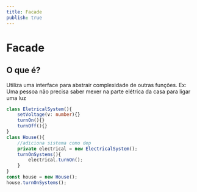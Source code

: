 ```yaml
---
title: Facade
publish: true
---
```


# Facade
## O que é?
Utiliza uma interface para abstrair complexidade de outras funções.
Ex: Uma pessoa não precisa saber mexer na parte elétrica da casa para ligar uma luz
``` ts
class EletricalSystem(){
	setVoltage(v: number){}
	turnOn(){}
	turnOff(){}
}
class House(){
	//adiciona sistema como dep
	private electrical = new ElectricalSystem();
	turnOnSystems(){
		electrical.turnOn();
	}
}
const house = new House();
house.turnOnSystems();
```